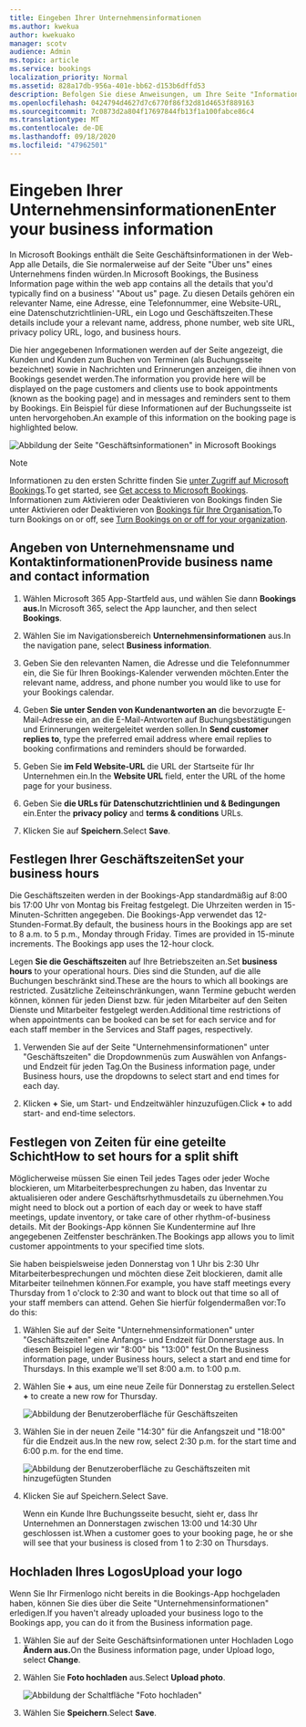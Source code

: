 ```yaml
---
title: Eingeben Ihrer Unternehmensinformationen
ms.author: kwekua
author: kwekuako
manager: scotv
audience: Admin
ms.topic: article
ms.service: bookings
localization_priority: Normal
ms.assetid: 828a17db-956a-401e-bb62-d153b6dffd53
description: Befolgen Sie diese Anweisungen, um Ihre Seite "Informationen zu uns" zu erstellen, einschließlich Geschäftsname, Adresse, Telefonnummer, Website-URL, Logo und Geschäftszeiten in Microsoft Bookings.
ms.openlocfilehash: 0424794d4627d7c6770f86f32d81d4653f889163
ms.sourcegitcommit: 7c0873d2a804f17697844fb13f1a100fabce86c4
ms.translationtype: MT
ms.contentlocale: de-DE
ms.lasthandoff: 09/18/2020
ms.locfileid: "47962501"
---
```

# <a name="enter-your-business-information"></a><span data-ttu-id="32a07-103">Eingeben Ihrer Unternehmensinformationen</span><span class="sxs-lookup"><span data-stu-id="32a07-103">Enter your business information</span></span>

<span data-ttu-id="32a07-104">In Microsoft Bookings enthält die Seite Geschäftsinformationen in der Web-App alle Details, die Sie normalerweise auf der Seite "Über uns" eines Unternehmens finden würden.</span><span class="sxs-lookup"><span data-stu-id="32a07-104">In Microsoft Bookings, the Business Information page within the web app contains all the details that you'd typically find on a business' "About us" page.</span></span> <span data-ttu-id="32a07-105">Zu diesen Details gehören ein relevanter Name, eine Adresse, eine Telefonnummer, eine Website-URL, eine Datenschutzrichtlinien-URL, ein Logo und Geschäftszeiten.</span><span class="sxs-lookup"><span data-stu-id="32a07-105">These details include your a relevant name, address, phone number, web site URL, privacy policy URL, logo, and business hours.</span></span>

<span data-ttu-id="32a07-106">Die hier angegebenen Informationen werden auf der Seite angezeigt, die Kunden und Kunden zum Buchen von Terminen (als Buchungsseite bezeichnet) sowie in Nachrichten und Erinnerungen anzeigen, die ihnen von Bookings gesendet werden.</span><span class="sxs-lookup"><span data-stu-id="32a07-106">The information you provide here will be displayed on the page customers and clients use to book appointments (known as the booking page) and in messages and reminders sent to them by Bookings.</span></span> <span data-ttu-id="32a07-107">Ein Beispiel für diese Informationen auf der Buchungsseite ist unten hervorgehoben.</span><span class="sxs-lookup"><span data-stu-id="32a07-107">An example of this information on the booking page is highlighted below.</span></span>

   ![Abbildung der Seite "Geschäftsinformationen" in Microsoft Bookings](../media/bookings-business-info.png)

> [!NOTE]
> <span data-ttu-id="32a07-109">Informationen zu den ersten Schritte finden Sie [unter Zugriff auf Microsoft Bookings](get-access.md).</span><span class="sxs-lookup"><span data-stu-id="32a07-109">To get started, see [Get access to Microsoft Bookings](get-access.md).</span></span> <span data-ttu-id="32a07-110">Informationen zum Aktivieren oder Deaktivieren von Bookings finden Sie unter Aktivieren oder Deaktivieren von [Bookings für Ihre Organisation.](turn-bookings-on-or-off.md)</span><span class="sxs-lookup"><span data-stu-id="32a07-110">To turn Bookings on or off, see [Turn Bookings on or off for your organization](turn-bookings-on-or-off.md).</span></span>

## <a name="provide-business-name-and-contact-information"></a><span data-ttu-id="32a07-111">Angeben von Unternehmensname und Kontaktinformationen</span><span class="sxs-lookup"><span data-stu-id="32a07-111">Provide business name and contact information</span></span>

1. <span data-ttu-id="32a07-112">Wählen Microsoft 365 App-Startfeld aus, und wählen Sie dann **Bookings aus.**</span><span class="sxs-lookup"><span data-stu-id="32a07-112">In Microsoft 365, select the App launcher, and then select **Bookings**.</span></span>

1. <span data-ttu-id="32a07-113">Wählen Sie im Navigationsbereich **Unternehmensinformationen** aus.</span><span class="sxs-lookup"><span data-stu-id="32a07-113">In the navigation pane, select **Business information**.</span></span>

1. <span data-ttu-id="32a07-114">Geben Sie den relevanten Namen, die Adresse und die Telefonnummer ein, die Sie für Ihren Bookings-Kalender verwenden möchten.</span><span class="sxs-lookup"><span data-stu-id="32a07-114">Enter the relevant name, address, and phone number you would like to use for your Bookings calendar.</span></span>

1. <span data-ttu-id="32a07-115">Geben **Sie unter Senden von Kundenantworten an** die bevorzugte E-Mail-Adresse ein, an die E-Mail-Antworten auf Buchungsbestätigungen und Erinnerungen weitergeleitet werden sollen.</span><span class="sxs-lookup"><span data-stu-id="32a07-115">In **Send customer replies to**, type the preferred email address where email replies to booking confirmations and reminders should be forwarded.</span></span>

1. <span data-ttu-id="32a07-116">Geben Sie **im Feld Website-URL** die URL der Startseite für Ihr Unternehmen ein.</span><span class="sxs-lookup"><span data-stu-id="32a07-116">In the **Website URL** field, enter the URL of the home page for your business.</span></span>

1. <span data-ttu-id="32a07-117">Geben Sie **die URLs für** **Datenschutzrichtlinien und & Bedingungen** ein.</span><span class="sxs-lookup"><span data-stu-id="32a07-117">Enter the **privacy policy** and **terms & conditions** URLs.</span></span>

1. <span data-ttu-id="32a07-118">Klicken Sie auf **Speichern**.</span><span class="sxs-lookup"><span data-stu-id="32a07-118">Select **Save**.</span></span>

## <a name="set-your-business-hours"></a><span data-ttu-id="32a07-119">Festlegen Ihrer Geschäftszeiten</span><span class="sxs-lookup"><span data-stu-id="32a07-119">Set your business hours</span></span>

<span data-ttu-id="32a07-p104">Die Geschäftszeiten werden in der Bookings-App standardmäßig auf 8:00 bis 17:00 Uhr von Montag bis Freitag festgelegt. Die Uhrzeiten werden in 15-Minuten-Schritten angegeben. Die Bookings-App verwendet das 12-Stunden-Format.</span><span class="sxs-lookup"><span data-stu-id="32a07-p104">By default, the business hours in the Bookings app are set to 8 a.m. to 5 p.m., Monday through Friday. Times are provided in 15-minute increments. The Bookings app uses the 12-hour clock.</span></span>

<span data-ttu-id="32a07-124">Legen **Sie die Geschäftszeiten** auf Ihre Betriebszeiten an.</span><span class="sxs-lookup"><span data-stu-id="32a07-124">Set **business hours** to your operational hours.</span></span> <span data-ttu-id="32a07-125">Dies sind die Stunden, auf die alle Buchungen beschränkt sind.</span><span class="sxs-lookup"><span data-stu-id="32a07-125">These are the hours to which all bookings are restricted.</span></span> <span data-ttu-id="32a07-126">Zusätzliche Zeiteinschränkungen, wann Termine gebucht werden können, können für jeden Dienst bzw. für jeden Mitarbeiter auf den Seiten Dienste und Mitarbeiter festgelegt werden.</span><span class="sxs-lookup"><span data-stu-id="32a07-126">Additional time restrictions of when appointments can be booked can be set for each service and for each staff member in the Services and Staff pages, respectively.</span></span>

1. <span data-ttu-id="32a07-127">Verwenden Sie auf der Seite "Unternehmensinformationen" unter "Geschäftszeiten" die Dropdownmenüs zum Auswählen von Anfangs- und Endzeit für jeden Tag.</span><span class="sxs-lookup"><span data-stu-id="32a07-127">On the Business information page, under Business hours, use the dropdowns to select start and end times for each day.</span></span>

1. <span data-ttu-id="32a07-128">Klicken **+** Sie, um Start- und Endzeitwähler hinzuzufügen.</span><span class="sxs-lookup"><span data-stu-id="32a07-128">Click **+** to add start- and end-time selectors.</span></span>

## <a name="how-to-set-hours-for-a-split-shift"></a><span data-ttu-id="32a07-129">Festlegen von Zeiten für eine geteilte Schicht</span><span class="sxs-lookup"><span data-stu-id="32a07-129">How to set hours for a split shift</span></span>

<span data-ttu-id="32a07-130">Möglicherweise müssen Sie einen Teil jedes Tages oder jeder Woche blockieren, um Mitarbeiterbesprechungen zu haben, das Inventar zu aktualisieren oder andere Geschäftsrhythmusdetails zu übernehmen.</span><span class="sxs-lookup"><span data-stu-id="32a07-130">You might need to block out a portion of each day or week to have staff meetings, update inventory, or take care of other rhythm-of-business details.</span></span> <span data-ttu-id="32a07-131">Mit der Bookings-App können Sie Kundentermine auf Ihre angegebenen Zeitfenster beschränken.</span><span class="sxs-lookup"><span data-stu-id="32a07-131">The Bookings app allows you to limit customer appointments to your specified time slots.</span></span>

<span data-ttu-id="32a07-132">Sie haben beispielsweise jeden Donnerstag von 1 Uhr bis 2:30 Uhr Mitarbeiterbesprechungen und möchten diese Zeit blockieren, damit alle Mitarbeiter teilnehmen können.</span><span class="sxs-lookup"><span data-stu-id="32a07-132">For example, you have staff meetings every Thursday from 1 o'clock to 2:30 and want to block out that time so all of your staff members can attend.</span></span> <span data-ttu-id="32a07-133">Gehen Sie hierfür folgendermaßen vor:</span><span class="sxs-lookup"><span data-stu-id="32a07-133">To do this:</span></span>

1. <span data-ttu-id="32a07-p108">Wählen Sie auf der Seite "Unternehmensinformationen" unter "Geschäftszeiten" eine Anfangs- und Endzeit für Donnerstage aus. In diesem Beispiel legen wir "8:00" bis "13:00" fest.</span><span class="sxs-lookup"><span data-stu-id="32a07-p108">On the Business information page, under Business hours, select a start and end time for Thursdays. In this example we'll set 8:00 a.m. to 1:00 p.m.</span></span>

1. <span data-ttu-id="32a07-137">Wählen Sie **+** aus, um eine neue Zeile für Donnerstag zu erstellen.</span><span class="sxs-lookup"><span data-stu-id="32a07-137">Select **+** to create a new row for Thursday.</span></span>

   ![Abbildung der Benutzeroberfläche für Geschäftszeiten](../media/bookings-split-shift.png)

1. <span data-ttu-id="32a07-p109">Wählen Sie in der neuen Zeile "14:30" für die Anfangszeit und "18:00" für die Endzeit aus.</span><span class="sxs-lookup"><span data-stu-id="32a07-p109">In the new row, select 2:30 p.m. for the start time and 6:00 p.m. for the end time.</span></span>

   ![Abbildung der Benutzeroberfläche zu Geschäftszeiten mit hinzugefügten Stunden](../media/bookings-split-shift-hours.png)

1. <span data-ttu-id="32a07-143">Klicken Sie auf Speichern.</span><span class="sxs-lookup"><span data-stu-id="32a07-143">Select Save.</span></span>

    <span data-ttu-id="32a07-144">Wenn ein Kunde Ihre Buchungsseite besucht, sieht er, dass Ihr Unternehmen an Donnerstagen zwischen 13:00 und 14:30 Uhr geschlossen ist.</span><span class="sxs-lookup"><span data-stu-id="32a07-144">When a customer goes to your booking page, he or she will see that your business is closed from 1 to 2:30 on Thursdays.</span></span>

## <a name="upload-your-logo"></a><span data-ttu-id="32a07-145">Hochladen Ihres Logos</span><span class="sxs-lookup"><span data-stu-id="32a07-145">Upload your logo</span></span>

<span data-ttu-id="32a07-146">Wenn Sie Ihr Firmenlogo nicht bereits in die Bookings-App hochgeladen haben, können Sie dies über die Seite "Unternehmensinformationen" erledigen.</span><span class="sxs-lookup"><span data-stu-id="32a07-146">If you haven't already uploaded your business logo to the Bookings app, you can do it from the Business information page.</span></span>

1. <span data-ttu-id="32a07-147">Wählen Sie auf der Seite Geschäftsinformationen unter Hochladen Logo **Ändern aus.**</span><span class="sxs-lookup"><span data-stu-id="32a07-147">On the Business information page, under Upload logo, select **Change**.</span></span>

1. <span data-ttu-id="32a07-148">Wählen Sie **Foto hochladen** aus.</span><span class="sxs-lookup"><span data-stu-id="32a07-148">Select **Upload photo**.</span></span>

   ![Abbildung der Schaltfläche "Foto hochladen"](../media/bookings-upload-photo.png)

1. <span data-ttu-id="32a07-150">Wählen Sie **Speichern**.</span><span class="sxs-lookup"><span data-stu-id="32a07-150">Select **Save**.</span></span>
